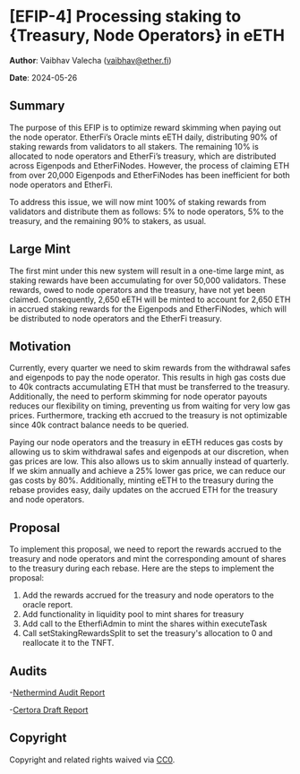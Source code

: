 # [EFIP-4] Processing staking to {Treasury, Node Operators} in eETH

**Author**: Vaibhav Valecha (vaibhav@ether.fi)

**Date**: 2024-05-26

## Summary

The purpose of this EFIP is to optimize reward skimming when paying out the node operator. EtherFi’s Oracle mints eETH daily, distributing 90% of staking rewards from validators to all stakers. The remaining 10% is allocated to node operators and EtherFi’s treasury, which are distributed across Eigenpods and EtherFiNodes. However, the process of claiming ETH from over 20,000 Eigenpods and EtherFiNodes has been inefficient for both node operators and EtherFi.

To address this issue, we will now mint 100% of staking rewards from validators and distribute them as follows: 5% to node operators, 5% to the treasury, and the remaining 90% to stakers, as usual.

## Large Mint
The first mint under this new system will result in a one-time large mint, as staking rewards have been accumulating for over 50,000 validators. These rewards, owed to node operators and the treasury, have not yet been claimed. Consequently, 2,650 eETH will be minted to account for 2,650 ETH in accrued staking rewards for the Eigenpods and EtherFiNodes, which will be distributed to node operators and the EtherFi treasury.

## Motivation

Currently, every quarter we need to skim rewards from the withdrawal safes and eigenpods to pay the node operator. This results in high gas costs due to 40k contracts accumulating ETH that must be transferred to the treasury. Additionally, the need to perform skimming for node operator payouts reduces our flexibility on timing, preventing us from waiting for very low gas prices. Furthermore, tracking eth accrued to the treasury is not optimizable since 40k contract balance needs to be queried.

Paying our node operators and the treasury in eETH reduces gas costs by allowing us to skim withdrawal safes and eigenpods at our discretion, when gas prices are low. This also allows us to skim annually instead of quarterly. If we skim annually and achieve a 25% lower gas price, we can reduce our gas costs by 80%. Additionally, minting eETH to the treasury during the rebase provides easy, daily updates on the accrued ETH for the treasury and node operators.


## Proposal
To implement this proposal, we need to report the rewards accrued to the treasury and node operators and mint the corresponding amount of shares to the treasury during each rebase. Here are the steps to implement the proposal:

1. Add the rewards accrued for the treasury and node operators to the oracle report.  
2. Add functionality in liquidity pool to mint shares for treasury
3. Add call to the EtherfiAdmin to mint the shares within executeTask
4. Call setStakingRewardsSplit to set the treasury's allocation to 0 and reallocate it to the TNFT.

## Audits
-[Nethermind Audit Report](https://file.notion.so/f/f/a2eb6f5b-6767-43e2-890d-4acb71d6176b/3dde22f1-3267-4997-98cc-e4417ec0f94b/EFIP-4_Processing_staking_to_Treasury_Node_Operators_in_eETH_-_HackMD.pdf?table=block&id=10db0952-7c43-800d-a80f-eed35f1269cb&spaceId=a2eb6f5b-6767-43e2-890d-4acb71d6176b&expirationTimestamp=1727827200000&signature=DvOO3EtEMg6ul4REzVIPWaIWjnFfP5boNDorqxCCMc0&downloadName=%5BEFIP-4%5D+Processing+staking+to+%7BTreasury%2C+Node+Operators%7D+in+eETH+-+HackMD.pdf)

-[Certora Draft Report](https://file.notion.so/f/f/a2eb6f5b-6767-43e2-890d-4acb71d6176b/52e43580-5be3-484e-8009-7c5d3ae500dd/EtherFi_draft_report.pdf?table=block&id=10db0952-7c43-80bd-9f43-e55ea5974de5&spaceId=a2eb6f5b-6767-43e2-890d-4acb71d6176b&expirationTimestamp=1727827200000&signature=rPkxoNUsLz2beenBpqbu987QBbw1zX5Y0wz6fq5CBUA&downloadName=EtherFi+draft+report.pdf)

## Copyright

Copyright and related rights waived via [CC0](https://creativecommons.org/publicdomain/zero/1.0/).

